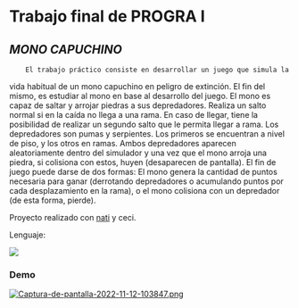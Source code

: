 # **Trabajo final de PROGRA I**
## _MONO CAPUCHINO_

        El trabajo práctico consiste en desarrollar un juego que simula la
vida habitual de un mono capuchino en peligro de extinción. El fin del
mismo, es estudiar al mono en base al desarrollo del juego.
        El mono es capaz de saltar y arrojar piedras a sus depredadores.
Realiza un salto normal si en la caída no llega a una rama. En caso de
llegar, tiene la posibilidad de realizar un segundo salto que le permita
llegar a rama.
        Los depredadores son pumas y serpientes. Los primeros se
encuentran a nivel de piso, y los otros en ramas. Ambos depredadores
aparecen aleatoriamente dentro del simulador y una vez que el mono arroja
una piedra, si colisiona con estos, huyen (desaparecen de pantalla).
        El fin de juego puede darse de dos formas: El mono genera la
cantidad de puntos necesaria para ganar (derrotando depredadores o
acumulando puntos por cada desplazamiento en la rama), o el mono colisiona
con un depredador (de esta forma, pierde).
    
Proyecto realizado con [nati](https://github.com/natag712) y ceci.

Lenguaje:

![](https://img.shields.io/badge/java-%23ED8B00.svg?style=for-the-badge&logo=java&logoColor=white)

### Demo
[![Captura-de-pantalla-2022-11-12-103847.png](https://i.postimg.cc/1XFTWkR8/Captura-de-pantalla-2022-11-12-103847.png)](https://postimg.cc/vxQ3TSVy)
